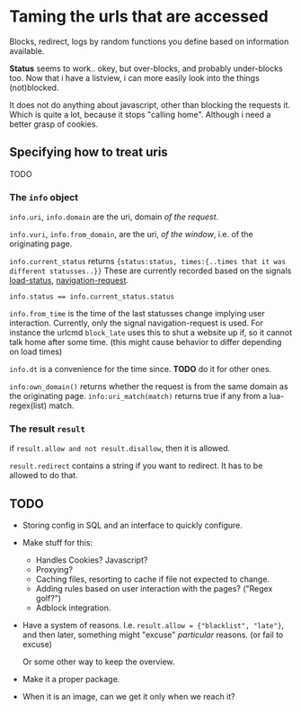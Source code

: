 # Taming the urls that are accessed
Blocks, redirect, logs by random functions you define based on information
available.

**Status** seems to work.. okey, but over-blocks, and probably under-blocks
too. Now that i have a listview, i can more easily look into the things
(not)blocked.

It does not do anything about javascript, other than blocking the requests
it. Which is quite a lot, because it stops "calling home". Although i need
a better grasp of cookies.

## Specifying how to treat uris

TODO

### The `info` object

`info.uri`, `info.domain` are the uri, domain *of the request*.

`info.vuri`, `info.from_domain`, are the uri, *of the window*, i.e. of the
originating page.

`info.current_status` returns
`{status:status, times:{..times that it was different statusses..}}`
These are currently recorded based on the signals
[load-status](http://webkitgtk.org/reference/webkitgtk/stable/webkitgtk-webkitwebview.html#WebKitWebView--load-status),
[navigation-request](http://webkitgtk.org/reference/webkitgtk/stable/webkitgtk-webkitwebview.html#WebKitWebView-navigation-requested).

`info.status == info.current_status.status`

`info.from_time` is the time of the last statusses change implying user interaction.
Currently, only the signal navigation-request is used.
For instance the urlcmd `block_late` uses this to shut a website
up if, so it cannot talk home after some time. (this might cause behavior to differ
depending on load times)

`info.dt` is a convenience for the time since. **TODO** do it for other ones. 

`info:own_domain()` returns whether the request is from the same domain as the 
originating page. `info:uri_match(match)` returns true if any from a
lua-regex(list) match.

### The result `result`
if `result.allow and not result.disallow`, then it is allowed.

`result.redirect` contains a string if you want to redirect. 
It has to be allowed to do that.

## TODO

* Storing config in SQL and an interface to quickly configure.

* Make stuff for this:
  + Handles Cookies? Javascript?
  + Proxying?
  + Caching files, resorting to cache if file not expected to change.
  + Adding rules based on user interaction with the pages? ("Regex golf?")
  + Adblock integration.

* Have a system of reasons. I.e. `result.allow = {"blacklist", "late"}`,
  and then later, something might "excuse" *particular* reasons.
  (or fail to excuse)
  
  Or some other way to keep the overview.

* Make it a proper package.

* When it is an image, can we get it only when we reach it?
